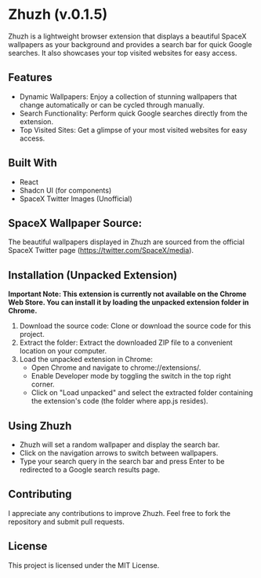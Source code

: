 # Zhuzh (v.0.1.5)
Zhuzh is a lightweight browser extension that displays a beautiful SpaceX wallpapers as your background and provides a search bar for quick Google searches. It also showcases your top visited websites for easy access.

## Features
- Dynamic Wallpapers: Enjoy a collection of stunning wallpapers that change automatically or can be cycled through manually.
- Search Functionality: Perform quick Google searches directly from the extension.
- Top Visited Sites: Get a glimpse of your most visited websites for easy access.

## Built With
- React
- Shadcn UI (for components)
- SpaceX Twitter Images (Unofficial)

## SpaceX Wallpaper Source:
The beautiful wallpapers displayed in Zhuzh are sourced from the official SpaceX Twitter page (https://twitter.com/SpaceX/media).

## Installation (Unpacked Extension)
**Important Note: This extension is currently not available on the Chrome Web Store. You can install it by loading the unpacked extension folder in Chrome.**

1. Download the source code: Clone or download the source code for this project.
2. Extract the folder: Extract the downloaded ZIP file to a convenient location on your computer.
3. Load the unpacked extension in Chrome:
    - Open Chrome and navigate to chrome://extensions/.
    - Enable Developer mode by toggling the switch in the top right corner.
    - Click on "Load unpacked" and select the extracted folder containing the extension's code (the folder where app.js resides).

## Using Zhuzh
- Zhuzh will set a random wallpaper and display the search bar.
- Click on the navigation arrows to switch between wallpapers.
- Type your search query in the search bar and press Enter to be redirected to a Google search results page.

## Contributing
I appreciate any contributions to improve Zhuzh. Feel free to fork the repository and submit pull requests.

## License
This project is licensed under the MIT License.